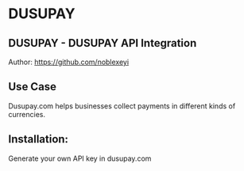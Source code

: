 # DUSUPAY
## DUSUPAY - DUSUPAY API Integration

Author: https://github.com/noblexeyi

<!-- This is a complete integration of DusuPay.com API in PHP -->

## Use Case

Dusupay.com helps businesses collect payments in different kinds of currencies.

## Installation:

Generate your own API key in dusupay.com

